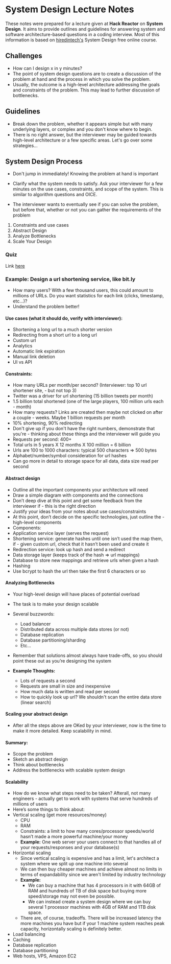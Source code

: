 # System Design Lecture Notes

These notes were prepared for a lecture given at **Hack Reactor** on **System Design**. It aims to provide outlines and guidelines for answering system and software architecture-based questions in a coding interview. Most of this information is based on [hiredintech's](https://www.hiredintech.com/classrooms/system-design/) System Design free online course.

## Challenges
- How can I design x in y minutes?
- The point of system design questions are to create a discussion of the problem at hand and the process in which you solve the problem.
- Usually, the outcome is a high-level architecture addressing the goals and constraints of the problem. This may lead to further discussion of bottlenecks.

## Guidelines
- Break down the problem, whether it appears simple but with many underlying layers, or complex and you don't know where to begin.
- There is no right answer, but the interviewer may be guided towards high-level architecture or a few specific areas. Let's go over some strategies...

## System Design Process

- Don't jump in immediately! Knowing the problem at hand is important

- Clarify what the system needs to satisfy. Ask your interviewer for a few minutes on the use cases, constraints, and scope of the system. This is similar to algorithm questions and OICE.

- The interviewer wants to eventually see if you can solve the problem, but before that, whether or not you can gather the requirements of the problem

1. Constraints and use cases
2. Abstract Design
3. Analyze Bottlenecks
4. Scale Your Design

### Quiz

Link [here](system-design-process-quiz.md)

### Example: Design a url shortening service, like bit.ly

- How many users? With a few thousand users, this could amount to millions of URLs. Do you want statistics for each link (clicks, timestamp, etc...)?
- Understand the problem better!

#### Use cases (what it should do, verify with interviewer):
- Shortening a long url to a much shorter version
- Redirecting from a short url to a long url
- Custom url
- Analytics
- Automatic link expiration
- Manual link deletion
- UI vs API

#### Constraints:
- How many URLs per month/per second? (Interviewer: top 10 url shortener site, - but not top 3)
- Twitter was a driver for url shortening (15 billion tweets per month)
- 1.5 billion total shortened (one of the large players, 100 million urls each - month)
- How many requests? Links are created then maybe not clicked on after a couple - weeks. Maybe 1 billion requests per month
- 10% shortening, 90% redirecting
- Don't give up if you don't have the right numbers, demonstrate that you're - thinking about these things and the interviewer will guide you
- Requests per second: 400+
- Total urls in 5 years X 12 months X 100 million = 6 billion
- Urls are 100 to 1000 characters: typical 500 characters => 500 bytes
- Alphabet/number/symbol consideration for url hashes
- Can go more in detail to storage space for all data, data size read per second

#### Abstract design
- Outline all the important components your architecture will need
- Draw a simple diagram with components and the connections
- Don’t deep dive at this point and get some feedback from the interviewer if - this is the right direction
- Justify your ideas from your notes about use cases/constraints
- At this point, don’t decide on the specific technologies, just outline the - high-level components
- Components:
- Application service layer (serves the request)
- Shortening service: generate hashes until one isn’t used the map them, if - given custom url, check that it hasn’t been used and create it
- Redirection service: look up hash and send a redirect
- Data storage layer (keeps track of the hash => url mappings)
- Database to store new mappings and retrieve urls when given a hash
- Hashing
- Use bcrypt to hash the url then take the first 6 characters or so

#### Analyzing Bottlenecks
- Your high-level design will have places of potential overload
- The task is to make your design scalable
- Several buzzwords:
   - Load balancer
   - Distributed data across multiple data stores (or not)
   - Database replication
   - Database partitioning/sharding
   - Etc...
- Remember that solutions almost always have trade-offs, so you should point these out as you’re designing the system

- **Example Thoughts:**
   - Lots of requests a second
   - Requests are small in size and inexpensive
   - How much data is written and read per second
   - How to quickly look up url? We shouldn't scan the entire data store (linear search)

#### Scaling your abstract design
- After all the steps above are OKed by your interviewer, now is the time to make it more detailed. Keep scalability in mind.

#### Summary:
- Scope the problem
- Sketch an abstract design
- Think about bottlenecks
- Address the bottlenecks with scalable system design

#### Scalability
- How do we know what steps need to be taken? Afterall, not many engineers - actually get to work with systems that serve hundreds of millions of users
- Here’s some things to think about:
- Vertical scaling (get more resources/money)
   - CPU
   - RAM
   - Constraints: a limit to how many cores/processor speeds/world hasn’t made a more powerful machine/your money
   - **Example:** One web server your users connect to that handles all of your requests/responses and your database(s)
- Horizontal scaling
   + Since vertical scaling is expensive and has a limit, let's architect a system where we split up one machine into several
   + We can then buy cheaper machines and achieve almost no limits in terms of expandability since we aren't limited by industry technology
   + **Example:**
      + We can buy a machine that has 4 processors in it with 64GB of RAM and hundreds of TB of disk space but buying more speed/storage may not even be possible.
      + We can instead create a system design where we can buy several 1 processor machines with 4GB of RAM and 1TB disk space.
   - There are, of course, tradeoffs. There will be increased latency the more machines you have but if your 1 machine system reaches peak capacity, horizontally scaling is definitely better.
- Load balancing
- Caching
- Database replication
- Database partitioning
- Web hosts, VPS, Amazon EC2
